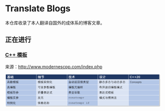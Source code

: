 # Translate Blogs

本仓库收录了本人翻译自国外的成体系的博客文章。

## 正在进行

### [C++ 模板](CPP_Templates/目录.md)

来源：http://www.modernescpp.com/index.php

![C++ 模板](./CPP_Templates/img/模板1.png)
